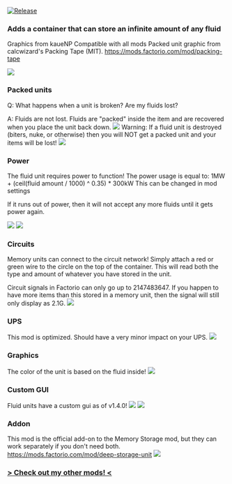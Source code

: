 [![Release](https://github.com/notnotmelon/fluid-memory-storage/actions/workflows/release.yml/badge.svg?branch=main)](https://github.com/notnotmelon/fluid-memory-storage/actions/workflows/release.yml)
<!--                           ^======[REPLACE THIS]======^                                                                          ^======[REPLACE THIS]======^  -->

### Adds a container that can store an infinite amount of any fluid

Graphics from kaueNP
Compatible with all mods
Packed unit graphic from calcwizard's Packing Tape (MIT). https://mods.factorio.com/mod/packing-tape

![](https://mods-data.factorio.com/assets/4b89c9d3e7ae1cbb8457f0ae75444976ee64570f.png)
### Packed units
Q: What happens when a unit is broken? Are my fluids lost?

A: Fluids are not lost. Fluids are "packed" inside the item and are recovered when you place the unit back down.
![](https://i.imgur.com/U5drgmQ.png)
Warning: If a fluid unit is destroyed (biters, nuke, or otherwise) then you will NOT get a packed unit and your items will be lost!
![](https://mods-data.factorio.com/assets/4b89c9d3e7ae1cbb8457f0ae75444976ee64570f.png)
### Power
The fluid unit requires power to function!
The power usage is equal to:
1MW + (ceil(fluid amount / 1000) ^ 0.35) * 300kW
This can be changed in mod settings

If it runs out of power, then it will not accept any more fluids until it gets power again.

![](https://i.imgur.com/W2Qxm3F.png)
![](https://mods-data.factorio.com/assets/4b89c9d3e7ae1cbb8457f0ae75444976ee64570f.png)
### Circuits
Memory units can connect to the circuit network! Simply attach a red or green wire to the circle on the top of the container.
This will read both the type and amount of whatever you have stored in the unit.

Circuit signals in Factorio can only go up to 2147483647. If you happen to have more items than this stored in a memory unit, then the signal will still only display as 2.1G.
![](https://mods-data.factorio.com/assets/4b89c9d3e7ae1cbb8457f0ae75444976ee64570f.png)
### UPS
This mod is optimized. Should have a very minor impact on your UPS.
![](https://mods-data.factorio.com/assets/4b89c9d3e7ae1cbb8457f0ae75444976ee64570f.png)
### Graphics
The color of the unit is based on the fluid inside!
![](https://mods-data.factorio.com/assets/4b89c9d3e7ae1cbb8457f0ae75444976ee64570f.png)
### Custom GUI
Fluid units have a custom gui as of v1.4.0!
![](https://i.imgur.com/g9BwpM0.png)
![](https://mods-data.factorio.com/assets/4b89c9d3e7ae1cbb8457f0ae75444976ee64570f.png)
### Addon
This mod is the official add-on to the Memory Storage mod, but they can work separately if you don't need both.
https://mods.factorio.com/mod/deep-storage-unit
![](https://mods-data.factorio.com/assets/4b89c9d3e7ae1cbb8457f0ae75444976ee64570f.png)

### [> Check out my other mods! <](https://mods.factorio.com/user/notnotmelon)
